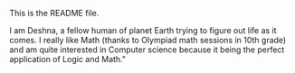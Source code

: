 This is the README file.

I am Deshna, a fellow human of planet Earth trying to figure out life as it comes. I really like Math (thanks to Olympiad math sessions in 10th grade) and am quite interested in Computer science because it being the perfect application of Logic and Math."

